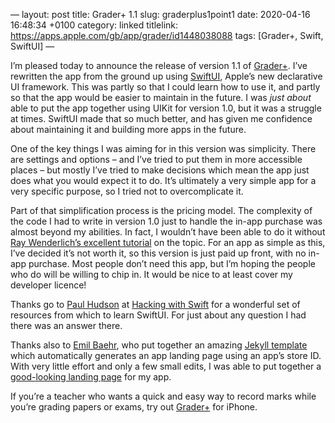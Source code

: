 —
layout: post
title: Grader+ 1.1
slug: graderplus1point1
date: 2020-04-16 16:48:34 +0100
category: linked
titlelink: https://apps.apple.com/gb/app/grader/id1448038088
tags: [Grader+, Swift, SwiftUI]
—

I’m pleased today to announce the release of version 1.1 of [Grader+](https://apps.apple.com/gb/app/grader/id1448038088). I’ve rewritten the app from the ground up using [SwiftUI](https://developer.apple.com/xcode/swiftui/), Apple’s new declarative UI framework. This was partly so that I could learn how to use it, and partly so that the app would be easier to maintain in the future. I was _just about_ able to put the app together using UIKit for version 1.0, but it was a struggle at times. SwiftUI made that so much better, and has given me confidence about maintaining it and building more apps in the future. 

One of the key things I was aiming for in this version was simplicity. There are settings and options – and I’ve tried to put them in more accessible places – but mostly I’ve tried to make decisions which mean the app just does what you would expect it to do. It’s ultimately a very simple app for a very specific purpose, so I tried not to overcomplicate it. 

Part of that simplification process is the pricing model. The complexity of the code I had to write in version 1.0 just to handle the in-app purchase was almost beyond my abilities. In fact, I wouldn’t have been able to do it without [Ray Wenderlich’s excellent tutorial](https://www.raywenderlich.com/5456-in-app-purchase-tutorial-getting-started) on the topic. For an app as simple as this, I’ve decided it’s not worth it, so this version is just paid up front, with no in-app purchase. Most people don’t need this app, but I’m hoping the people who do will be willing to chip in. It would be nice to at least cover my developer licence! 

Thanks go to [Paul Hudson](https://twitter.com/twostraws) at [Hacking with Swift](https://www.hackingwithswift.com) for a wonderful set of resources from which to learn SwiftUI. For just about any question I had there was an answer there.

Thanks also to [Emil Baehr](https://emilbaehr.com), who put together an amazing [Jekyll template](https://github.com/emilbaehr/automatic-app-landing-page) which automatically generates an app landing page using an app’s store ID. With very little effort and only a few small edits, I was able to put together a [good-looking landing page](https://davisonreiber.com/graderplus/) for my app. 

If you’re a teacher who wants a quick and easy way to record marks while you’re grading papers or exams, try out [Grader+](https://apps.apple.com/gb/app/grader/id1448038088) for iPhone.